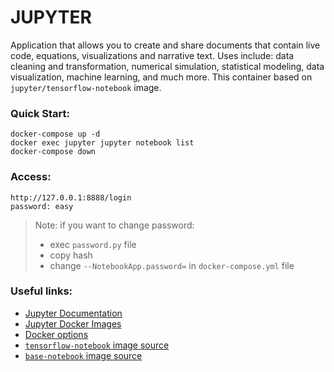 # JUPYTER
Application that allows you to create and share documents that contain live code, equations, visualizations and narrative text. Uses include: data cleaning and transformation, numerical simulation, statistical modeling, data visualization, machine learning, and much more.
This container based on `jupyter/tensorflow-notebook` image.

### Quick Start:
```bin/bash
docker-compose up -d
docker exec jupyter jupyter notebook list
docker-compose down
```

### Access:
```bin/bash
http://127.0.0.1:8888/login
password: easy
```

> Note: if you want to change password:
>   - exec `password.py` file
>   - copy hash
>   - change `--NotebookApp.password=` in `docker-compose.yml` file

### Useful links:
  - [Jupyter Documentation](https://jupyter.org/documentation)
  - [Jupyter Docker Images](https://jupyter-docker-stacks.readthedocs.io/en/latest/using/selecting.html)
  - [Docker options](https://jupyter-docker-stacks.readthedocs.io/en/latest/using/common.html)
  - [`tensorflow-notebook` image source](https://github.com/jupyter/docker-stacks/tree/master/tensorflow-notebook)
  - [`base-notebook` image source](https://github.com/jupyter/docker-stacks/tree/master/base-notebook)